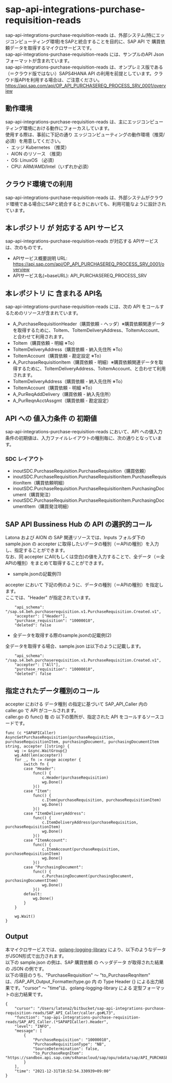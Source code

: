 # sap-api-integrations-purchase-requisition-reads
sap-api-integrations-purchase-requisition-reads は、外部システム(特にエッジコンピューティング環境)をSAPと統合することを目的に、SAP API で 購買依頼データを取得するマイクロサービスです。    
sap-api-integrations-purchase-requisition-reads には、サンプルのAPI Json フォーマットが含まれています。   
sap-api-integrations-purchase-requisition-reads は、オンプレミス版である（＝クラウド版ではない）SAPS4HANA API の利用を前提としています。クラウド版APIを利用する場合は、ご注意ください。   
https://api.sap.com/api/OP_API_PURCHASEREQ_PROCESS_SRV_0001/overview   

## 動作環境  
sap-api-integrations-purchase-requisition-reads は、主にエッジコンピューティング環境における動作にフォーカスしています。  
使用する際は、事前に下記の通り エッジコンピューティングの動作環境（推奨/必須）を用意してください。  
・ エッジ Kubernetes （推奨）    
・ AION のリソース （推奨)    
・ OS: LinuxOS （必須）    
・ CPU: ARM/AMD/Intel（いずれか必須）    

## クラウド環境での利用
sap-api-integrations-purchase-requisition-reads は、外部システムがクラウド環境である場合にSAPと統合するときにおいても、利用可能なように設計されています。  

## 本レポジトリ が 対応する API サービス
sap-api-integrations-purchase-requisition-reads が対応する APIサービス は、次のものです。

* APIサービス概要説明 URL: https://api.sap.com/api/OP_API_PURCHASEREQ_PROCESS_SRV_0001/overview    
* APIサービス名(=baseURL): API_PURCHASEREQ_PROCESS_SRV

## 本レポジトリ に 含まれる API名
sap-api-integrations-purchase-requisition-reads には、次の API をコールするためのリソースが含まれています。  

* A_PurchaseRequisitionHeader（購買依頼 - ヘッダ）※購買依頼関連データを取得するために、ToItem、ToItemDeliveryAddress、ToItemAccount、と合わせて利用されます。  
* ToItem（購買依頼 - 明細  ※To）
* ToItemDeliveryAddress（購買依頼 - 納入先住所  ※To）
* ToItemAccount（購買依頼 - 勘定設定  ※To）
* A_PurchaseRequisitionItem（購買依頼 - 明細）※購買依頼関連データを取得するために、ToItemDeliveryAddress、ToItemAccount、と合わせて利用されます。  
* ToItemDeliveryAddress（購買依頼 - 納入先住所 ※To）
* ToItemAccount（購買依頼 - 明細 ※To）
* A_PurReqAddDelivery（購買依頼 - 納入先住所）
* A_PurReqnAcctAssgmt（購買依頼 - 勘定設定）

## API への 値入力条件 の 初期値
sap-api-integrations-purchase-requisition-reads において、API への値入力条件の初期値は、入力ファイルレイアウトの種別毎に、次の通りとなっています。  

### SDC レイアウト

* inoutSDC.PurchaseRequisition.PurchaseRequisition（購買依頼）
* inoutSDC.PurchaseRequisition.PurchaseRequisitionItem.PurchaseRequisitionItem（購買依頼明細）
* inoutSDC.PurchaseRequisition.PurchaseRequisitionItem.PurchasingDocument（購買発注）
* inoutSDC.PurchaseRequisition.PurchaseRequisitionItem.PurchasingDocumentItem（購買発注明細）

## SAP API Bussiness Hub の API の選択的コール

Latona および AION の SAP 関連リソースでは、Inputs フォルダ下の sample.json の accepter に取得したいデータの種別（＝APIの種別）を入力し、指定することができます。  
なお、同 accepter にAll(もしくは空白)の値を入力することで、全データ（＝全APIの種別）をまとめて取得することができます。  

* sample.jsonの記載例(1)  

accepter において 下記の例のように、データの種別（＝APIの種別）を指定します。  
ここでは、"Header" が指定されています。    
  
```
	"api_schema": "/sap.s4.beh.purchaserequisition.v1.PurchaseRequisition.Created.v1",
	"accepter": ["Header"],
	"purchase_requisition": "10000010",
	"deleted": false
```
  
* 全データを取得する際のsample.jsonの記載例(2)  

全データを取得する場合、sample.json は以下のように記載します。  

```
	"api_schema": "/sap.s4.beh.purchaserequisition.v1.PurchaseRequisition.Created.v1",
	"accepter": ["All"],
	"purchase_requisition": "10000010",
	"deleted": false
```

## 指定されたデータ種別のコール

accepter における データ種別 の指定に基づいて SAP_API_Caller 内の caller.go で API がコールされます。  
caller.go の func() 毎 の 以下の箇所が、指定された API をコールするソースコードです。  

```
func (c *SAPAPICaller) AsyncGetPurchaseRequisition(purchaseRequisition, purchaseRequisitionItem, purchasingDocument, purchasingDocumentItem string, accepter []string) {
	wg := &sync.WaitGroup{}
	wg.Add(len(accepter))
	for _, fn := range accepter {
		switch fn {
		case "Header":
			func() {
				c.Header(purchaseRequisition)
				wg.Done()
			}()
		case "Item":
			func() {
				c.Item(purchaseRequisition, purchaseRequisitionItem)
				wg.Done()
			}()
		case "ItemDeliveryAddress":
			func() {
				c.ItemDeliveryAddress(purchaseRequisition, purchaseRequisitionItem)
				wg.Done()
			}()
		case "ItemAccount":
			func() {
				c.ItemAccount(purchaseRequisition, purchaseRequisitionItem)
				wg.Done()
			}()
		case "PurchasingDocument":
			func() {
				c.PurchasingDocument(purchasingDocument, purchasingDocumentItem)
				wg.Done()
			}()
		default:
			wg.Done()
		}
	}

	wg.Wait()
}
```

## Output  
本マイクロサービスでは、[golang-logging-library](https://github.com/latonaio/golang-logging-library) により、以下のようなデータがJSON形式で出力されます。  
以下の sample.json の例は、SAP 購買依頼  の ヘッダデータ が取得された結果の JSON の例です。  
以下の項目のうち、"PurchaseRequisition" ～ "to_PurchaseReqnItem" は、/SAP_API_Output_Formatter/type.go 内 の Type Header {} による出力結果です。"cursor" ～ "time"は、golang-logging-library による 定型フォーマットの出力結果です。  

```
{
	"cursor": "/Users/latona2/bitbucket/sap-api-integrations-purchase-requisition-reads/SAP_API_Caller/caller.go#L73",
	"function": "sap-api-integrations-purchase-requisition-reads/SAP_API_Caller.(*SAPAPICaller).Header",
	"level": "INFO",
	"message": [
		{
			"PurchaseRequisition": "10000010",
			"PurchaseRequisitionType": "NB",
			"SourceDetermination": false,
			"to_PurchaseReqnItem": "https://sandbox.api.sap.com/s4hanacloud/sap/opu/odata/sap/API_PURCHASEREQ_PROCESS_SRV/A_PurchaseRequisitionHeader('10000010')/to_PurchaseReqnItem"
		}
	],
	"time": "2021-12-31T10:52:54.330939+09:00"
}

```